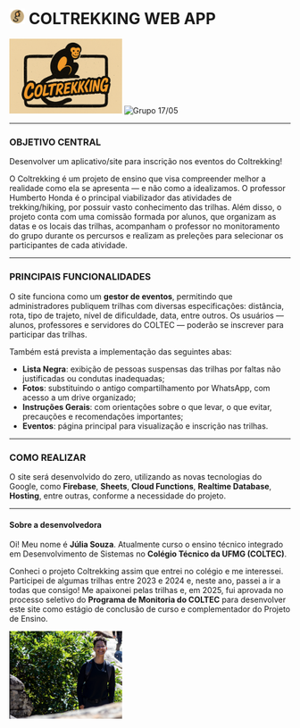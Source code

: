 # <img src="images/logo.png" alt="Logo do Projeto" width="28px"/> COLTREKKING WEB APP

<img src="images/coltrekkingHorizontal.png" alt="Logo do Projeto" width="40%"/>
<img src="images/groupHH.png" alt="Grupo 17/05" width="40%"/>

---

### OBJETIVO CENTRAL

Desenvolver um aplicativo/site para inscrição nos eventos do Coltrekking!

O Coltrekking é um projeto de ensino que visa compreender melhor a realidade como ela se apresenta — e não como a idealizamos. O professor Humberto Honda é o principal viabilizador das atividades de trekking/hiking, por possuir vasto conhecimento das trilhas. Além disso, o projeto conta com uma comissão formada por alunos, que organizam as datas e os locais das trilhas, acompanham o professor no monitoramento do grupo durante os percursos e realizam as preleções para selecionar os participantes de cada atividade.

---

### PRINCIPAIS FUNCIONALIDADES

O site funciona como um **gestor de eventos**, permitindo que administradores publiquem trilhas com diversas especificações: distância, rota, tipo de trajeto, nível de dificuldade, data, entre outros. Os usuários — alunos, professores e servidores do COLTEC — poderão se inscrever para participar das trilhas.

Também está prevista a implementação das seguintes abas:

- **Lista Negra**: exibição de pessoas suspensas das trilhas por faltas não justificadas ou condutas inadequadas;
- **Fotos**: substituindo o antigo compartilhamento por WhatsApp, com acesso a um drive organizado;
- **Instruções Gerais**: com orientações sobre o que levar, o que evitar, precauções e recomendações importantes;
- **Eventos**: página principal para visualização e inscrição nas trilhas.

---

### COMO REALIZAR

O site será desenvolvido do zero, utilizando as novas tecnologias do Google, como **Firebase**, **Sheets**, **Cloud Functions**, **Realtime Database**, **Hosting**, entre outras, conforme a necessidade do projeto.

---

#### Sobre a desenvolvedora

Oi! Meu nome é **Júlia Souza**. Atualmente curso o ensino técnico integrado em Desenvolvimento de Sistemas no **Colégio Técnico da UFMG (COLTEC)**.

Conheci o projeto Coltrekking assim que entrei no colégio e me interessei. Participei de algumas trilhas entre 2023 e 2024 e, neste ano, passei a ir a todas que consigo! Me apaixonei pelas trilhas e, em 2025, fui aprovada no processo seletivo do **Programa de Monitoria do COLTEC** para desenvolver este site como estágio de conclusão de curso e complementador do Projeto de Ensino.

<img src="images/dev.png" alt="Julinha no Trekking" width="40%"/>